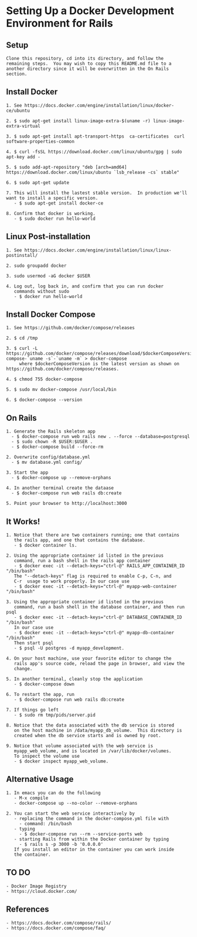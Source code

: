 # Setting Up a Docker Development Environment for Rails


## Setup
	Clone this repository, cd into its directory, and follow the
    remaining steps.  You may wish to copy this README.md file to a
    another directory since it will be overwritten in the On Rails
    section.


## Install Docker 
	1. See https://docs.docker.com/engine/installation/linux/docker-ce/ubuntu

	2. $ sudo apt-get install linux-image-extra-$(uname -r) linux-image-extra-virtual

	3. $ sudo apt-get install apt-transport-https  ca-certificates  curl  software-properties-common

	4. $ curl -fsSL https://download.docker.com/linux/ubuntu/gpg | sudo apt-key add -

	5. $ sudo add-apt-repository "deb [arch=amd64] https://download.docker.com/linux/ubuntu `lsb_release -cs` stable"

	6. $ sudo apt-get update

	7. This will install the lastest stable version.  In production we'll want to install a specific version.
	   - $ sudo apt-get install docker-ce

	8. Confirm that docker is working.
	   - $ sudo docker run hello-world


## Linux Post-installation
	1. See https://docs.docker.com/engine/installation/linux/linux-postinstall/

	2. sudo groupadd docker

	3. sudo usermod -aG docker $USER

	4. Log out, log back in, and confirm that you can run docker
	   commands without sudo
	   - $ docker run hello-world


## Install Docker Compose
	1. See https://github.com/docker/compose/releases
	
	2. $ cd /tmp
	
	3. $ curl -L https://github.com/docker/compose/releases/download/$dockerComposeVersion/docker-compose-`uname -s`-`uname -m` > docker-compose 
		 where $dockerComposeVersion is the latest version as shown on https://github.com/docker/compose/releases.

	4. $ chmod 755 docker-compose

	5. $ sudo mv docker-compose /usr/local/bin

	6. $ docker-compose --version


## On Rails
	1. Generate the Rails skeleton app
	  - $ docker-compose run web rails new . --force --database=postgresql
	  - $ sudo chown -R $USER:$USER .
	  - $ docker-compose build --force-rm

	2. Overwrite config/database.yml
	  - $ mv database.yml config/

	3. Start the app
	  - $ docker-compose up --remove-orphans

	4. In another terminal create the dataase
	  - $ docker-compose run web rails db:create

	5. Point your browser to http://localhost:3000


## It Works!
	1. Notice that there are two containers running; one that contains
	   the rails app, and one that contains the database.
	   - $ docker container ls.

	2. Using the appropriate container id listed in the previous
	   command, run a bash shell in the rails app container
	   - $ docker exec -it --detach-keys="ctrl-@" RAILS_APP_CONTAINER_ID "/bin/bash"
	   The "--detach-keys" flag is required to enable C-p, C-n, and
	   C-r	usage to work properly. In our case use
	   - $ docker exec -it --detach-keys="ctrl-@" myapp-web-container "/bin/bash"

	3. Using the appropriate container id listed in the previous
	   command, run a bash shell in the database container, and then run psql
	   - $ docker exec -it --detach-keys="ctrl-@" DATABASE_CONTAINER_ID "/bin/bash"
	   In our case use
	   - $ docker exec -it --detach-keys="ctrl-@" myapp-db-container "/bin/bash"
	   Then start psql
	   - $ psql -U postgres -d myapp_development.

	4. On your host machine, use your favorite editor to change the
	   rails app's source code, reload the page in browser, and view the
	   change. 

	5. In another terminal, cleanly stop the application
	   - $ docker-compose down

	6. To restart the app, run
	   - $ docker-compose run web rails db:create

	7. If things go left
	   - $ sudo rm tmp/pids/server.pid

	8. Notice that the data associated with the db service is stored
	   on the host machine in /data/myapp_db_volume.  This directory is 
	   created when the db service starts and is owned by root. 

	9. Notice that volume associated with the web service is
	   myapp_web_volume, and is located in /var/lib/docker/volumes.
	   To inspect the volume use 
	   - $ docker inspect myapp_web_volume.


## Alternative Usage
	1. In emacs you can do the following
	   - M-x compile
	   - docker-compose up --no-color --remove-orphans
	
	2. You can start the web service interactively by
	   - replacing the command in the docker-compose.yml file with
         - command: /bin/bash 
	   - typing
		 - $ docker-compose run --rm --service-ports web
	   - starting Rails from within the Docker container by typing
		 - $ rails s -p 3000 -b '0.0.0.0'
	   If you install an editor in the container you can work inside
	   the container.
	  
	  
## TO DO
	- Docker Image Registry
	- https://cloud.docker.com/


## References
	- https://docs.docker.com/compose/rails/
	- https://docs.docker.com/compose/faq/
